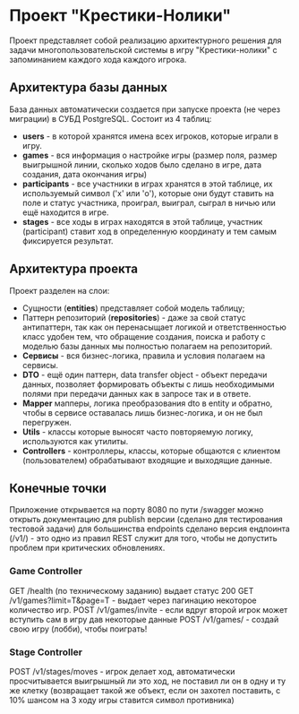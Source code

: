 # Проект "Крестики-Нолики"
Проект представляет собой реализацию архитектурного решения для задачи многопользовательской системы в игру "Крестики-нолики" с запоминанием каждого хода каждого игрока.

## Архитектура базы данных
База данных автоматически создается при запуске проекта (не через миграции) в СУБД PostgreSQL. Состоит из 4 таблиц: 
- **users** - в которой хранятся имена всех игроков, которые играли в игру.
- **games** - вся информация о настройке игры (размер поля, размер выигрышной линии, сколько ходов было сделано в игре, дата создания, дата окончания игры)
- **participants** - все участники в играх хранятся в этой таблице, их используемый символ ('x' или 'o'), которые они будут ставить на поле и статус участника, проиграл, выиграл, сыграл в ничью или ещё находится в игре.
- **stages** - все ходы в играх находятся в этой таблице, участник (participant) ставит ход в определенную координату и тем самым фиксируется результат.

## Архитектура проекта
Проект разделен на слои:
- Сущности (**entities**) представляет собой модель таблицу;
- Паттерн репозиторий (**repositories**) - даже за свой статус антипаттерн, так как он перенасыщает логикой и ответственностью класс удобен тем, что обращение создания, поиска и работу с моделью базы данных мы полностью полагаем на репозиторий.
- **Сервисы** - вся бизнес-логика, правила и условия полагаем на сервисы.
- **DTO** - ещё один паттерн, data transfer object - объект передачи данных, позволяет формировать объекты с лишь необходимыми полями при передачи данных как в запросе так и в ответе.
- **Mapper** мапперы, логика преобразования dto в entity и обратно, чтобы в сервисе оставалась лишь бизнес-логика, и он не был перегружен.
- **Utils** - классы которые выносят часто повторяемую логику, используются как утилиты.
- **Controllers** - контроллеры, классы, которые общаются с клиентом (пользователем) обрабатывают входящие и выходящие данные.

## Конечные точки

Приложение открывается на порту 8080
по пути /swagger можно открыть документацию для publish версии (сделано для тестирования тестовой задачи)
для большинства endpoints сделано версия ендпоинта (/v1/) - это одно из правил REST служит для того, чтобы не допустить проблем при критических обновлениях.
### Game Controller
GET /health (по техническому заданию) выдает статус 200
GET /v1/games?limit=T&page=T - выдает через пагинацию некоторое количество игр.
POST /v1/games/invite - если вдруг второй игрок может вступить сам в игру дав некоторые данные
POST /v1/games/ - создай свою игру (лобби), чтобы поиграть!

### Stage Controller

POST /v1/stages/moves - игрок делает ход, автоматически просчитывается выигрышный ли это ход, не поставил ли он в одну и ту же клетку (возвращает такой же объект, если он захотел поставить, с 10% шансом на 3 ходу игры ставится символ противника)
